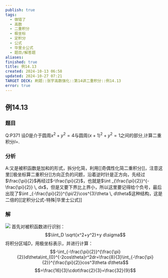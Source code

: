 ```yaml
---
publish: true
tags:
  - 做错了
  - 高数
  - 二重积分
  - 极坐标
  - 定积分
  - 公式
  - 华里士公式
  - 题目/解答题
aliases: 
finished: true
title: 例14.13
created: 2024-10-13 06:58
updated: 2024-10-27 07:21
TARGET DECK: 刷题::张宇高数强化::第14讲二重积分::例14.13
error: true
---
```

## 例14.13
### 题目
Q:P371 设$D$是介于圆周${x}^{2} + {y}^{2} = 4$与圆周${( x + 1) }^{2} + {y}^{2} = 1$之间的部分,计算二重积分$I=$.
### 分析
A:又是被积函数是加和的形式，拆分化简，利用[[奇偶性化简二重积分]]，注意这里[[极坐标算二重积分]]方向正负的问题，沿着逆时针是正方向，先经过$\frac{\pi}{2}$再经过$-\frac{\pi}{2}$，也就是$\int _{\frac{\pi}{2}}^{-\frac{\pi}{2}} \, dx$，但是又要下界比上界小，所以这里要记得给个负号，最后出现了$\int _{-\frac{\pi}{2}}^{\pi/2}\cos^{3}\theta \, d\theta$这种结构，这是二倍的[[定积分公式-特殊|华里士公式]]
### 解
![](https://img.hwenyi.live/202410271520959.webp)
首先对被积函数进行识别：
$$\iint_D \sqrt{x^2+y^2}+y d\sigma$$
将积分区域$D$，用极坐标表示，并进行计算：
$$-\int_{-\frac{\pi}{2}}^{\frac{\pi}{2}}d\theta\int_{0}^{-2cos\theta}r^2dr=\frac{8}{3}\int_{-\frac{\pi}{2}}^{\frac{\pi}{2}}cos^3\theta d\theta$$
$$=\frac{16}{3}\cdot\frac{2}{3}=\frac{32}{9}$$


